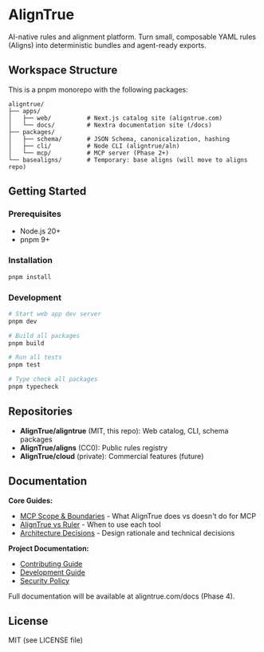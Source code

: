 # AlignTrue

AI-native rules and alignment platform. Turn small, composable YAML rules (Aligns) into deterministic bundles and agent-ready exports.

## Workspace Structure

This is a pnpm monorepo with the following packages:

```
aligntrue/
├── apps/
│   ├── web/          # Next.js catalog site (aligntrue.com)
│   └── docs/         # Nextra documentation site (/docs)
├── packages/
│   ├── schema/       # JSON Schema, canonicalization, hashing
│   ├── cli/          # Node CLI (aligntrue/aln)
│   └── mcp/          # MCP server (Phase 2+)
└── basealigns/       # Temporary: base aligns (will move to aligns repo)
```

## Getting Started

### Prerequisites

- Node.js 20+
- pnpm 9+

### Installation

```bash
pnpm install
```

### Development

```bash
# Start web app dev server
pnpm dev

# Build all packages
pnpm build

# Run all tests
pnpm test

# Type check all packages
pnpm typecheck
```

## Repositories

- **AlignTrue/aligntrue** (MIT, this repo): Web catalog, CLI, schema packages
- **AlignTrue/aligns** (CC0): Public rules registry
- **AlignTrue/cloud** (private): Commercial features (future)

## Documentation

**Core Guides:**
- [MCP Scope & Boundaries](docs/mcp-scope.md) - What AlignTrue does vs doesn't do for MCP
- [AlignTrue vs Ruler](docs/aligntrue-vs-ruler.md) - When to use each tool
- [Architecture Decisions](docs/architecture-decisions.md) - Design rationale and technical decisions

**Project Documentation:**
- [Contributing Guide](CONTRIBUTING.md)
- [Development Guide](DEVELOPMENT.md)
- [Security Policy](SECURITY.md)

Full documentation will be available at aligntrue.com/docs (Phase 4).

## License

MIT (see LICENSE file)
